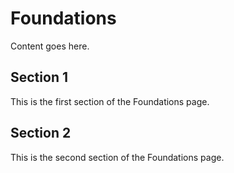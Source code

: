 # Foundations

Content goes here.

## Section 1

This is the first section of the Foundations page.

## Section 2

This is the second section of the Foundations page.

